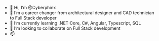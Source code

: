 - 👋 Hi, I’m @Cyberphinx
- 👀 I’m a career changer from architectural designer and CAD technician to Full Stack developer
- 🌱 I’m currently learning .NET Core, C#, Angular, Typescript, SQL
- 💞️ I’m looking to collaborate on Full Stack development
- 📫 

<!---
Cyberphinx/Cyberphinx is a ✨ special ✨ repository because its `README.md` (this file) appears on your GitHub profile.
You can click the Preview link to take a look at your changes.
--->

